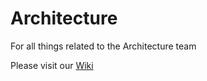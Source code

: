 # Architecture
For all things related to the Architecture team

Please visit our [Wiki](https://github.com/GovStackWorkingGroup/Architecture/wiki)
